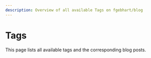 ```yaml
---
description: Overview of all available Tags on fgebhart/blog
---
```


# Tags

This page lists all available tags and the corresponding blog posts.
